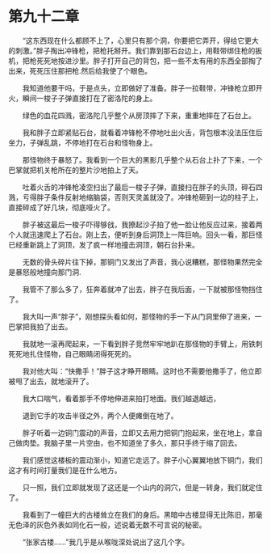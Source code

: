 # 第九十二章


　　“这东西现在什么都顾不上了，心里只有那个洞，你要把它弄开，得给它更大的刺激。”胖子掏出冲锋枪，把枪托掰开。我们靠到那石台边上，用鞋带绑住枪的扳机，把枪死死地按进沙里。胖子打开自己的背包，把一些不太有用的东西全部掏了出来，死死压住那把枪.然后给我使了个眼色。

　　我知道他要干吗，于是点头，立即做好了准备。胖子一拉鞋带，冲锋枪立即开火，瞬间一梭子子弹直接打在了密洛陀的身上。

　　绿色的血花四溅，密洛陀几乎整个从房顶摔了下来，重重地摔在了石台上。

　　我和胖子立即紧贴石台，就看着冲锋枪不停地吐出火舌，背包根本没法压住后坐力，子弹乱跳，不停地打在石台和怪物身上。

　　那怪物终于暴怒了。我看到一个巨大的黑影几乎整个从石台上扑了下来，一个巴掌就把机关枪所在的整片沙地拍上了天。

　　吐着火舌的冲锋枪凌空扫出了最后一梭子子弹，直接扫在胖子的头顶，碎石四溅，亏得胖子条件反射地缩脑袋，否则天灵盖就没了。冲锋枪砸到一边的柱子上，直接碎成了好几块，彻底哑火了。

　　胖子被这最后一梭子吓得够戗，我撩起沙子拍了他一脸让他反应过来，接着两个人就迅速爬上了石台。刚上去，便听到身后洞顶上一阵巨响。回头一看，那巨怪已经重新跳上了洞顶，发了疯一样地撞击洞顶，朝石台扑来。

　　无数的骨头碎片往下掉，那铜门又发出了声音，我心说糟糕，那怪物果然完全是暴怒般地撞向那门洞.

　　我管不了那么多了，狂奔着就冲了出去，胖子在我后面，一下就被那怪物挡住了。

　　我大叫一声“胖子”，刚想探头看如何，那怪物的手一下从门洞里伸了进来，一巴掌把我拍了出去。

　　我就地一滚再爬起来，一下看到胖子竞然牢牢地趴在那怪物的手臂上，用铁刺死死地扎住怪物，自己眼睛闭得死死的。

　　我对他大叫：“快撒手！”胖子这才睁开眼睛。这时也不需要他撒手了，他立即被甩了出去，就地滚开了。

　　我大口喘气，看着那手不停地伸进来拍打地面。我们越退越远，

　　退到它手的攻击半径之外，两个人便瘫倒在地了。

　　胖子听着一边铜门震动的声音，立即又去用力把铜门抱起来，坐在地上，拿自己做肉垫。我脑子里一片空甶，也不知道坐了多久，那只手终于缩了回去。

　　我们感觉这楼板的震动渐小，知道它走远了。胖子小心翼翼地放下铜门，我们这才有时间打量我们是在什么地方。

　　只一照，我们立即就发现了这还是一个山内的洞穴，但是一转身，我们就定住了。

　　我看到了一幢巨大的古楼耸立在我们的身后。黑暗中古楼显得无比陈旧，那毫无色泽的灰色外表如同化石一般，述说着无数不可言说的秘密。

　　“张家古楼……”我几乎是从喉咙深处说出了这几个字。

